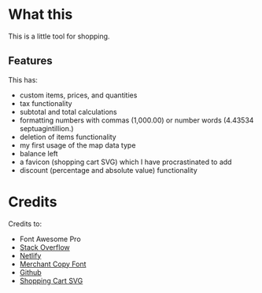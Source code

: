 # What this
This is a little tool for shopping.
## Features
This has:  
- custom items, prices, and quantities
- tax functionality
- subtotal and total calculations
- formatting numbers with commas (1,000.00) or number words (4.43534 septuagintillion.)
- deletion of items functionality
- my first usage of the map data type
- balance left
- a favicon (shopping cart SVG) which I have procrastinated to add
- discount (percentage and absolute value) functionality
# Credits
Credits to:
- Font Awesome Pro
- [Stack Overflow](https://stackoverflow.com)
- [Netlify](https://netlify.com)
- [Merchant Copy Font](https://www.fontspace.com/merchant-copy-font-f1387)
- [Github](https://github.com)
- [Shopping Cart SVG](https://svgsilh.com/image/294547.html)